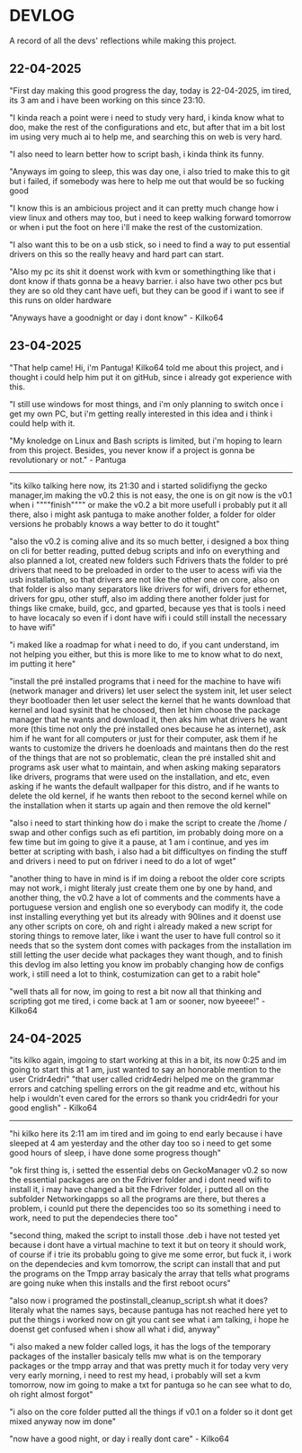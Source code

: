 # DEVLOG

A record of all the devs' reflections while making this project.

## 22-04-2025

"First day making this good progress the day, today is 22-04-2025, im tired, its 3 am and i have been working on this since 23:10.

"I kinda reach a point were i need to study very hard, i kinda know what to doo, make the rest of the configurations and etc, but after that im a bit lost im using very much ai to help me, and searching this on web is very hard.

"I also need to learn better how to script bash, i kinda think its funny.

"Anyways im going to sleep, this was day one, i also tried to make this to git but i failed, if somebody was here to help me out that would be so fucking good

"I know this is an ambicious project and it can pretty much change how i view linux and others may too, but i need to keep walking forward tomorrow or when i put the foot on here i'll make the rest of the customization.

"I also want this to be on a usb stick, so i need to find a way to put essential drivers on this so the really heavy and hard part can start.

"Also my pc its shit it doenst work with kvm or somethingthing like that i dont know if thats gonna be a heavy barrier. i also have two other pcs but they are so old they cant have uefi, but they can be good if i want to see if this runs on older hardware 

"Anyways have a goodnight or day i dont know" - Kilko64

## 23-04-2025

"That help came! Hi, i'm Pantuga! Kilko64 told me about this project, and i thought i could help him put it on gitHub, since i already got experience with this.

"I still use windows for most things, and i'm only planning to switch once i get my own PC, but i'm getting really interested in this idea and i think i could help with it.

"My knoledge on Linux and Bash scripts is limited, but i'm hoping to learn from this project. Besides, you never know if a project is gonna be revolutionary or not." - Pantuga

------

"its kilko talking here now, its 21:30 and i started solidifiyng the gecko manager,im making the v0.2 this is not easy, the one is on git now is the v0.1 when i """"finish"""" or make the v0.2 a bit more usefull i probably put it all there, also i might ask pantuga to make another folder, a folder for older versions he probably knows a way better to do it tought"

"also the v0.2 is coming alive and its so much better, i designed a box thing on cli for better reading, putted debug scripts and info on everything and also planned a lot, created new folders such
Fdrivers thats the folder to pré drivers that need to be preloaded in order to the user to acess wifi via the usb installation, so that drivers are not like the other one on core, also on that folder is also 
many separators like drivers for wifi, drivers for ethernet, drivers for gpu, other stuff, also im adding there another folder just for things like cmake, build, gcc, and gparted, because yes that is tools i need to have locacaly so even if i dont have wifi i could still install the necessary to have wifi"

"i maked like a roadmap for what i need to do, if you cant understand, im not helping you either, but this is more like to me to know what to do next, im putting it here"

"install the pré installed programs that i need for the machine to have wifi (network manager and drivers) let user select the system init, let user select theyr bootloader then let user select the kernel that he wants download that kernel and load sysinit that he choosed, then let him choose the package manager that he wants and download it, then aks him what drivers he want more (this time not only the pré installed ones because he as internet), ask him if he want for all computers or just for their computer, ask them if he wants  to customize the drivers he doenloads and maintans then do the rest of the things that are not so problematic, clean the pré installed shit and programs ask user what to maintain, and when asking making separators like drivers, programs that were used on the installation, and etc, even asking if he wants the default wallpaper for this distro,  and if he wants to delete the old kernel, if he wants then reboot to the second kernel while on the installation when it starts up again and then remove the old kernel"

"also i need to start thinking how do i make the script to create the /home / swap and other configs such as efi partition, im probably doing more on a few time but im going to give it a pause, at 1 am i continue, and yes im better at scripting with bash, i also had a bit difficultyes on finding the stuff and drivers i need to put on fdriver i need to do a lot of wget"

"another thing to have in mind is if im doing a reboot the older core scripts may not work, i might literaly just create them one by one by hand, and another thing, the v0.2 have a lot of comments and the comments have a portuguese version and english one so everybody can modify it, the code inst installing everything yet but its already with 90lines and it doenst use any other scripts on core, oh and right i already maked a new script for storing things to remove later, like i want the user to have full control so it needs that so the system dont comes with packages from the installation im still letting the user decide what packages they want though, and to finish this devlog im also letting you know im probably changing how de configs work, i still need a lot to think, costumization can get to a rabit hole" 

"well thats all for now, im going to rest a bit now all that thinking and scripting got me tired, i come back at 1 am or sooner, now byeeee!" - Kilko64

## 24-04-2025

"its kilko again, imgoing to start working at this in a bit, its now 0:25 and im going to start this at 1 am, just wanted to say an honorable mention to the user Cridr4edri"
"that user called cridr4edri helped me on the grammar errors and catching spelling errors on the git readme and etc, without his help i wouldn't even cared for the errors so thank you cridr4edri for your good english" - Kilko64

------

"hi kilko here its 2:11 am im tired and im going to end early because i have sleeped at 4 am yesterday and the other day too so i need to get some good hours of sleep, i have done some progress though"

"ok first thing is, i setted the essential debs on GeckoManager v0.2 so now the essential packages are on the Fdriver folder and i dont need wifi to install it, i may have changed a bit the Fdriver folder, i putted all on the subfolder Networkingapps so all the programs are there, but theres a problem, i counld put there the depencides too so its something i need to work, need to put the dependecies there too"

"second thing, maked the script to install those .deb i have not tested yet because i dont have a virtual machine to text it but on teory it should work, of course if i trie its probablu going to give me some error, but fuck it, i work on the dependecies and kvm tomorrow, the script can install that and put the programs on the Tmpp array basicaly the array that tells what programs are going nuke when this installs and the first reboot ocurs"

"also now i programed the postinstall_cleanup_script.sh what it does? literaly what the names says, because pantuga has not reached here yet to put the things i worked now on git you cant see what i am talking, i hope he doenst get confused when i show all what i did, anyway"

"i also maked a new folder called logs, it has the logs of the temporary packages of the installer basicaly tells mw what is on the temporary packages or the tmpp array and that was pretty much it for today very very very early morning, i need to rest my head, i probably will set a kvm tomorrow, now im going to make a txt for pantuga so he can see what to do, oh right almost forgot"

"i also on the core folder putted all the things if v0.1 on a folder so it dont get mixed anyway now im done"

"now have a good night, or day i really dont care" - Kilko64
